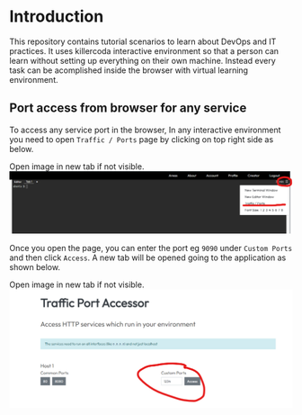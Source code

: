 # Introduction

This repository contains tutorial scenarios to learn about DevOps and IT practices. It uses killercoda interactive environment so that a person can learn without setting up everything on their own machine. Instead every task can be acomplished inside the browser with virtual learning environment.


## Port access from browser for any service
To access any service port in the browser, In any interactive environment you need to open `Traffic / Ports` page by clicking on top right side as below.

Open image in new tab if not visible.
![Access Traffic / Ports Image](https://raw.githubusercontent.com/gathecageorge/killercoda/main/images/Access_Port.png)

Once you open the page, you can enter the port eg `9090` under `Custom Ports` and then click `Access`. A new tab will be opened going to the application as shown below.

Open image in new tab if not visible.
![Open Custom Ports Image](https://raw.githubusercontent.com/gathecageorge/killercoda/main/images/Open_Port.png)